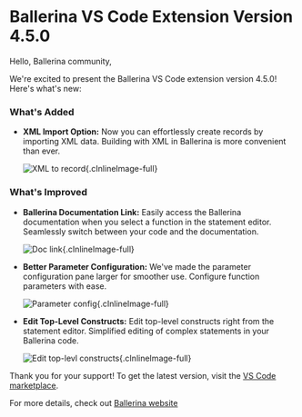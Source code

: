 # Ballerina VS Code Extension Version 4.5.0

Hello, Ballerina community,

We're excited to present the Ballerina VS Code extension version 4.5.0! Here's what's new:

### What's Added

- **XML Import Option:** Now you can effortlessly create records by importing XML data. Building with XML in Ballerina is more convenient than ever.

    ![XML to record](/learn/images/vs-code-extension/release-notes/v-4.5.0/xml-import.gif){.cInlineImage-full}

### What's Improved

- **Ballerina Documentation Link:** Easily access the Ballerina documentation when you select a function in the statement editor. Seamlessly switch between your code and the documentation.

    ![Doc link](/learn/images/vs-code-extension/release-notes/v-4.5.0/doc-link.gif){.cInlineImage-full}

- **Better Parameter Configuration:** We've made the parameter configuration pane larger for smoother use. Configure function parameters with ease.

    ![Parameter config](/learn/images/vs-code-extension/release-notes/v-4.5.0/param-panel.gif){.cInlineImage-full}

- **Edit Top-Level Constructs:** Edit top-level constructs right from the statement editor. Simplified editing of complex statements in your Ballerina code.

    ![Edit top-levl constructs](/learn/images/vs-code-extension/release-notes/v-4.5.0/top-level-constructs.gif){.cInlineImage-full}


Thank you for your support! To get the latest version, visit the [VS Code marketplace](https://marketplace.visualstudio.com/items?itemName=WSO2.ballerina).

For more details, check out [Ballerina website](https://ballerina.io) 
